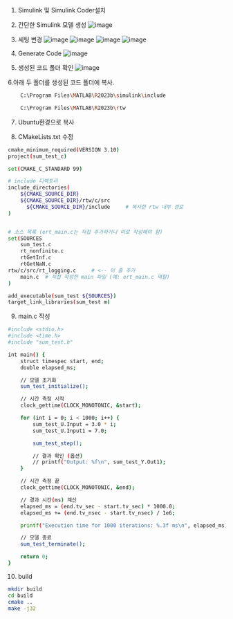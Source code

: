 
1. Simulink 및 Simulink Coder설치
2. 간단한 Simulink 모델 생성
![image](https://github.com/user-attachments/assets/e91cdce5-9120-4105-97c7-9054230ba017)
3. 세팅 변경
   ![image](https://github.com/user-attachments/assets/b2c46966-8760-4ee7-98bf-d648b0e1aabb)
  ![image](https://github.com/user-attachments/assets/f669d867-2d6f-49d5-aaa5-b6a61dfb5b60)
![image](https://github.com/user-attachments/assets/b06e9d84-4d2b-4ade-9ef4-550d90fff02d)
![image](https://github.com/user-attachments/assets/b01655e1-4a88-4b64-9188-40cb5bce04bf)

4. Generate Code
![image](https://github.com/user-attachments/assets/031c3481-b9fc-4bff-b24f-307adedd99b3)

5. 생성된 코드 폴더 확인
![image](https://github.com/user-attachments/assets/2f95cd1b-6542-4fe3-ad9c-19d52803b0d7)

6.아래 두 폴더를 생성된 코드 폴더에 복사.
```bash
    C:\Program Files\MATLAB\R2023b\simulink\include  

    C:\Program Files\MATLAB\R2023b\rtw
```

7. Ubuntu환경으로 복사

8. CMakeLists.txt 수정
```bash
cmake_minimum_required(VERSION 3.10)
project(sum_test_c)

set(CMAKE_C_STANDARD 99)

# include 디렉토리
include_directories(
    ${CMAKE_SOURCE_DIR}
    ${CMAKE_SOURCE_DIR}/rtw/c/src    
      ${CMAKE_SOURCE_DIR}/include     # 복사한 rtw 내부 경로
)


# 소스 목록 (ert_main.c는 직접 추가하거나 따로 작성해야 함)
set(SOURCES
    sum_test.c
    rt_nonfinite.c
    rtGetInf.c
    rtGetNaN.c
rtw/c/src/rt_logging.c     # <-- 이 줄 추가
    main.c  # 직접 작성한 main 파일 (예: ert_main.c 역할)
)

add_executable(sum_test ${SOURCES})
target_link_libraries(sum_test m)

```
9. main.c 작성
```bash
#include <stdio.h>
#include <time.h>
#include "sum_test.h"

int main() {
    struct timespec start, end;
    double elapsed_ms;

    // 모델 초기화
    sum_test_initialize();

    // 시간 측정 시작
    clock_gettime(CLOCK_MONOTONIC, &start);

    for (int i = 0; i < 1000; i++) {
        sum_test_U.Input = 3.0 * i;
        sum_test_U.Input1 = 7.0;

        sum_test_step();

        // 결과 확인 (옵션)
        // printf("Output: %f\n", sum_test_Y.Out1);
    }

    // 시간 측정 끝
    clock_gettime(CLOCK_MONOTONIC, &end);

    // 경과 시간(ms) 계산
    elapsed_ms = (end.tv_sec - start.tv_sec) * 1000.0;
    elapsed_ms += (end.tv_nsec - start.tv_nsec) / 1e6;

    printf("Execution time for 1000 iterations: %.3f ms\n", elapsed_ms);

    // 모델 종료
    sum_test_terminate();

    return 0;
}

```

10. build

```bash
mkdir build
cd build
cmake ..
make -j32
```
